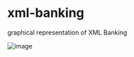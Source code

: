 # xml-banking
graphical representation of XML Banking


![image](https://user-images.githubusercontent.com/59082401/211936106-e4ffd437-e966-4f2b-9f9a-fde58cbe09c1.png)
